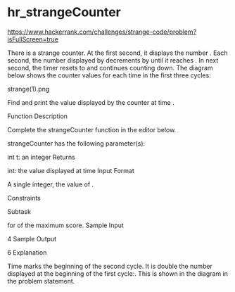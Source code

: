 # hr_strangeCounter
https://www.hackerrank.com/challenges/strange-code/problem?isFullScreen=true


There is a strange counter. At the first second, it displays the number . Each second, the number displayed by decrements by  until it reaches . In next second, the timer resets to  and continues counting down. The diagram below shows the counter values for each time  in the first three cycles:

strange(1).png

Find and print the value displayed by the counter at time .

Function Description

Complete the strangeCounter function in the editor below.

strangeCounter has the following parameter(s):

int t: an integer
Returns

int: the value displayed at time 
Input Format

A single integer, the value of .

Constraints

Subtask

 for  of the maximum score.
Sample Input

4
Sample Output

6
Explanation

Time  marks the beginning of the second cycle. It is double the number displayed at the beginning of the first cycle:. This is shown in the diagram in the problem statement.

